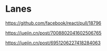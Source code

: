 # Lanes

https://github.com/facebook/react/pull/18796

https://juejin.cn/post/7008802041602506765

https://juejin.cn/post/6951206227418284063